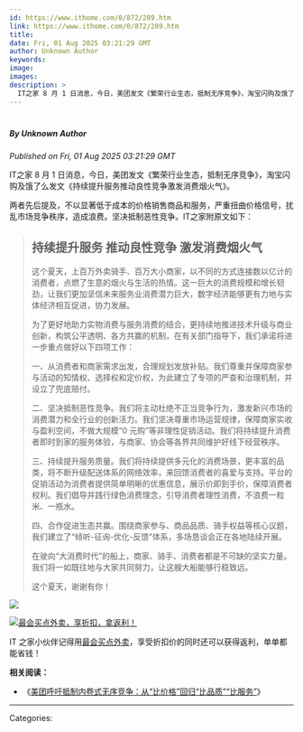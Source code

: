 ```yaml
---
id: https://www.ithome.com/0/872/289.htm
link: https://www.ithome.com/0/872/289.htm
title: 
date: Fri, 01 Aug 2025 03:21:29 GMT
author: Unknown Author
keywords: 
image: 
images: 
description: >
  IT之家 8 月 1 日消息，今日，美团发文《繁荣行业生态，抵制无序竞争》，淘宝闪购及饿了么发文《持续提升服务推动良性竞争激发消费烟火气》。两者先后提及，不以显著低于成本的价格销售商品和服务，严重扭曲价格信号，扰乱市场竞争秩序，造成浪费。坚决抵制恶性竞争。IT之家附原文如下：持续提升服务 推动良性竞争 激发消费烟火气这个夏天，上百万外卖骑手、百万大小商家，以不同的方式连接数以亿计的消费者，点燃了生意的烟火与生活的热情。这一巨大的消费规模和增长韧劲，让我们更加坚信未来服务业消费潜力巨大，数字经济能够更有力地与实体经济相互促进，协力发展。为了更好地助力实物消费与服务消费的结合，更持续地推进技术升级与商业创新，构筑公平透明、各方共赢的机制，在有关部门指导下，我们承诺将进一步重点做好以下四项工作：一、从消费者和商家需求出发，合理规划发放补贴。我们尊重并保障商家参与活动的知情权、选择权和定价权，为此建立了专项的严查和治理机制，并设立了兜底赔付。二、坚决抵制恶性竞争。我们将主动杜绝不正当竞争行为，激发新兴市场的消费潜力和全行业的创新活力。我们坚决尊重市场运营规律，保障商家实收与盈利空间，不做大规模“0 元购”等非理性促销活动。我们将持续提升消费者即时到家的服务体验，与商家、协会等各界共同维护好线下经营秩序。三、持续提升服务质量。我们将持续提供多元化的消费场景，更丰富的品类，将不断升级配送体系的网络效率，来回馈消费者的喜爱与支持。平台的促销活动为消费者提供简单明晰的优惠信息，展示价即到手价，保障消费者权利。我们倡导并践行绿色消费理念，引导消费者理性消费，不浪费一粒米、一瓶水。四、合作促进生态共赢。围绕商家参与、商品品质、骑手权益等核心议题，我们建立了“倾听-征询-优化-反馈”体系，多场恳谈会正在各地陆续开展。在驶向“大消费时代”的船上，商家、骑手、消费者都是不可缺的坚实力量。我们将一如既往地与大家共同努力，让这艘大船能够行稳致远。这个夏天，谢谢有你！IT 之家小伙伴记得用最会买点外卖，享受折扣价的同时还可以获得返利，单单都能省钱！相关阅读：《美团呼吁抵制内卷式无序竞争：从“比价格”回归“比品质”“比服务”》
---
```

# 
##### By Unknown Author
_Published on Fri, 01 Aug 2025 03:21:29 GMT_

IT之家 8 月 1 日消息，今日，美团发文《繁荣行业生态，抵制无序竞争》，淘宝闪购及饿了么发文《持续提升服务推动良性竞争激发消费烟火气》。

两者先后提及，不以显著低于成本的价格销售商品和服务，严重扭曲价格信号，扰乱市场竞争秩序，造成浪费。坚决抵制恶性竞争。IT之家附原文如下：

> 持续提升服务 推动良性竞争 激发消费烟火气
> ---------------------
> 
> 这个夏天，上百万外卖骑手、百万大小商家，以不同的方式连接数以亿计的消费者，点燃了生意的烟火与生活的热情。这一巨大的消费规模和增长韧劲，让我们更加坚信未来服务业消费潜力巨大，数字经济能够更有力地与实体经济相互促进，协力发展。
> 
> 为了更好地助力实物消费与服务消费的结合，更持续地推进技术升级与商业创新，构筑公平透明、各方共赢的机制，在有关部门指导下，我们承诺将进一步重点做好以下四项工作：
> 
> 一、从消费者和商家需求出发，合理规划发放补贴。我们尊重并保障商家参与活动的知情权、选择权和定价权，为此建立了专项的严查和治理机制，并设立了兜底赔付。
> 
> 二、坚决抵制恶性竞争。我们将主动杜绝不正当竞争行为，激发新兴市场的消费潜力和全行业的创新活力。我们坚决尊重市场运营规律，保障商家实收与盈利空间，不做大规模“0 元购”等非理性促销活动。我们将持续提升消费者即时到家的服务体验，与商家、协会等各界共同维护好线下经营秩序。
> 
> 三、持续提升服务质量。我们将持续提供多元化的消费场景，更丰富的品类，将不断升级配送体系的网络效率，来回馈消费者的喜爱与支持。平台的促销活动为消费者提供简单明晰的优惠信息，展示价即到手价，保障消费者权利。我们倡导并践行绿色消费理念，引导消费者理性消费，不浪费一粒米、一瓶水。
> 
> 四、合作促进生态共赢。围绕商家参与、商品品质、骑手权益等核心议题，我们建立了“倾听-征询-优化-反馈”体系，多场恳谈会正在各地陆续开展。
> 
> 在驶向“大消费时代”的船上，商家、骑手、消费者都是不可缺的坚实力量。我们将一如既往地与大家共同努力，让这艘大船能够行稳致远。
> 
> 这个夏天，谢谢有你！

![](https://img.ithome.com/newsuploadfiles/2025/8/de83942e-18ef-4ffc-9f1e-e550b7bc07b3.jpg?x-bce-process=image/format,f_auto)

[![](https://img.ithome.com/newsuploadfiles/2025/5/1de95dff-4715-4583-9e5d-0650cf359167.jpg?x-bce-process=image/format,f_auto "最会买点外卖，享折扣，拿返利！")](https://api.zuihuimai.com/m/activity/zhm?fixtitle=%E6%9C%80%E4%BC%9A%E4%B9%B0%E5%A4%96%E5%8D%96&showclose=1#jdwm)

IT 之家小伙伴记得用[最会买点外卖](https://api.zuihuimai.com/m/activity/zhm?fixtitle=%E6%9C%80%E4%BC%9A%E4%B9%B0%E5%A4%96%E5%8D%96&showclose=1#jdwm "最会买")，享受折扣价的同时还可以获得返利，单单都能省钱！

**相关阅读：**

-   《[美团呼吁抵制内卷式无序竞争：从“比价格”回归“比品质”“比服务”](https://www.ithome.com/0/872/273.htm)》

---
Categories: 